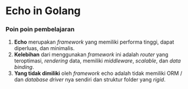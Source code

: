 # Echo in Golang

### Poin poin pembelajaran

1. **Echo** merupakan *framework* yang memiliki performa tinggi, dapat diperluas, dan minimalis.
2. **Kelebihan** dari menggunakan *framework* ini adalah *router* yang teroptimasi, *rendering* data, memiliki *middleware*, *scalable*, dan *data binding*.
3. **Yang tidak dimiliki** oleh *framework* echo adalah tidak memiliki ORM / dan *database driver* nya sendiri dan struktur folder yang *rigid*.

